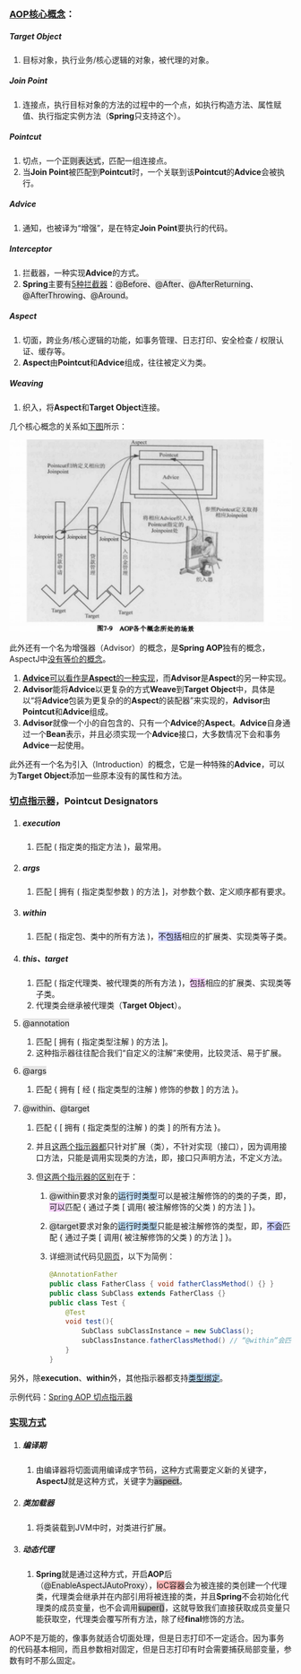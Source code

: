 ### [AOP核心概念](https://www.jianshu.com/p/a21256903fdd)：

##### Target Object

1. 目标对象，执行业务/核心逻辑的对象，被代理的对象。

##### Join Point

1. 连接点，执行目标对象的方法的过程中的一个点，如执行构造方法、属性赋值、执行指定实例方法（**Spring**只支持这个）。

##### Pointcut

1. 切点，一个<span style=background:#e6e6e6>正则表达式</span>，匹配一组连接点。
2. 当**Join Point**被匹配到**Pointcut**时，一个关联到该**Pointcut**的**Advice**会被执行。

##### Advice

1. 通知，也被译为“增强”，是在特定**Join Point**要执行的代码。

##### Interceptor

1. 拦截器，一种实现**Advice**的方式。
2. **Spring**主要有[5种拦截器](https://docs.spring.io/spring-framework/docs/current/reference/html/core.html#aop-introduction-defn)：<span style=background:#e6e6e6>@Before</span>、<span style=background:#e6e6e6>@After</span>、<span style=background:#e6e6e6>@AfterReturning</span>、<span style=background:#e6e6e6>@AfterThrowing</span>、<span style=background:#e6e6e6>@Around</span>。

##### Aspect

1. 切面，跨业务/核心逻辑的功能，如事务管理、日志打印、安全检查 / 权限认证、缓存等。
2. **Aspect**由**Pointcut**和**Advice**组成，往往被定义为类。

##### Weaving

1. 织入，将**Aspect**和**Target Object**连接。

几个核心概念的关系如[下图](https://blog.csdn.net/q982151756/article/details/80513340)所示：

![](../images/5/aspect-oriented-programming.png)

此外还有一个名为增强器（Advisor）的概念，是**Spring AOP**独有的概念，AspectJ中[没有等价的概念](https://docs.spring.io/spring-framework/docs/current/reference/html/core.html#aop-schema-advisors)。

1. [**Advice**可以看作是**Aspect**的一种实现](https://blog.csdn.net/j080624/article/details/53996875)，而**Advisor**是**Aspect**的另一种实现。
2. **Advisor**能将**Advice**以更复杂的方式**Weave**到**Target Object**中，具体是以“将**Advice**包装为更复杂的的**Aspect**的装配器”来实现的，**Advisor**由**Pointcut**和**Advice**组成。
3. **Advisor**就像一个小的自包含的、只有一个**Advice**的**Aspect**。**Advice**自身通过一个**Bean**表示，并且必须实现一个**Advice**接口，大多数情况下会和事务**Advice**一起使用。

此外还有一个名为引入（Introduction）的概念，它是一种特殊的**Advice**，可以为**Target Object**添加一些原本没有的属性和方法。



### [切点指示器](https://docs.spring.io/spring-framework/docs/current/reference/html/core.html#aop-ataspectj)，Pointcut Designators

1. ##### execution

   1. 匹配 ( 指定类的指定方法 )，最常用。

2. ##### args

   1. 匹配 [ 拥有 ( 指定类型参数 ) 的方法 ]，对参数个数、定义顺序都有要求。

3. ##### within

   1. 匹配 ( 指定包、类中的所有方法 )，<span style=background:#c9ccff>不包括</span>相应的扩展类、实现类等子类。

4. ##### this、target

   1. 匹配 ( 指定代理类、被代理类的所有方法 )，<span style=background:#f8d2ff>包括</span>相应的扩展类、实现类等子类。
   2. 代理类会继承被代理类（**Target Object**）。

5. <span style=background:#e6e6e6>@annotation</span>

   1. 匹配 [ 拥有 ( 指定类型注解 ) 的方法 ]。
   2. 这种指示器往往配合我们“自定义的注解”来使用，比较灵活、易于扩展。

6. <span style=background:#e6e6e6>@args</span>

   1. 匹配 { 拥有 [ 经 ( 指定类型的注解 ) 修饰的参数 ] 的方法 }。

7. <span style=background:#e6e6e6>@within</span>、<span style=background:#e6e6e6>@target</span>

   1. 匹配 { [ 拥有 ( 指定类型的注解 ) 的类 ] 的所有方法 }。

   2. 并且[这两个指示器都](https://endwas.cn/blog/75)只针对扩展（类），不针对实现（接口），因为调用接口方法，只能是调用实现类的方法，即，接口只声明方法，不定义方法。

   3. 但[这两个指示器的区别](https://blog.csdn.net/demon7552003/article/details/97601209)在于：

      1. <span style=background:#e6e6e6>@within</span>要求对象的<span style=background:#c2e2ff>运行时类型</span>可以是被注解修饰的的类的子类，即，<span style=background:#f8d2ff>可以</span>匹配 { 通过子类 [ 调用( 被注解修饰的父类 ) 的方法 ] }。

      2. <span style=background:#e6e6e6>@target</span>要求对象的<span style=background:#c2e2ff>运行时类型</span>只能是被注解修饰的类型，即，<span style=background:#c9ccff>不会</span>匹配 { 通过子类 [ 调用( 被注解修饰的父类 ) 的方法 ] }。

      3. 详细测试代码见[网页](https://github.com/LeanLeeOne/example/blob/master/src/test/java/com/leanlee/example/AOPApplicationTests.java)，以下为简例：

         ```java
         @AnnotationFather
         public class FatherClass { void fatherClassMethod() {} }
         public class SubClass extends FatherClass {}
         public class Test {    
             @Test
             void test(){
                 SubClass subClassInstance = new SubClass();
                 subClassInstance.fatherClassMethod() // “@within”会匹配“@AnnotationFather”，但“@target”不会匹配“@AnnotationFather”。
             }
         }
         ```

另外，除**execution**、**within**外，其他指示器都支持[<span style=background:#c2e2ff>类型绑定</span>](https://docs.spring.io/spring-framework/docs/current/reference/html/core.html#aop-ataspectj-advice-params-passing)。

示例代码：[Spring AOP 切点指示器](https://www.jianshu.com/p/f26850aa32f0)



### [实现方式](https://www.liaoxuefeng.com/wiki/1252599548343744/1266265125480448)

1. ##### 编译期

   1. 由编译器将切面调用编译成字节码，这种方式需要定义新的关键字，**AspectJ**就是这种方式，关键字为<span style=background:#b3b3b3>aspect</span>。

2. ##### 类加载器

   1. 将类装载到JVM中时，对类进行扩展。

3. ##### 动态代理

   1. **Spring**就是通过这种方式，开启**AOP**后（<span style=background:#e6e6e6>@EnableAspectJAutoProxy</span>），<span style=background:#ffb8b8>IoC容器</span>会为被连接的类创建一个代理类，代理类会继承并在内部引用将被连接的类，并且**Spring**不会初始化代理类的成员变量，也不会调用<span style=background:#b3b3b3>super()</span>，这就导致我们直接获取成员变量只能获取空，代理类会覆写所有方法，除了经**final**修饰的方法。

AOP不是万能的，像事务就适合切面处理，但是日志打印不一定适合。因为事务的代码基本相同，而且参数相对固定，但是日志打印有时会需要捕获局部变量，参数有时不那么固定。

